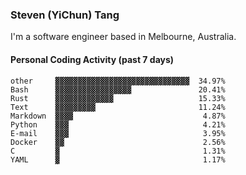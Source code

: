 ### Steven (YiChun) Tang

I'm a software engineer based in Melbourne, Australia.

#### Personal Coding Activity (past 7 days)
```
other     ▓▓▓▓▓▓▓▓▓▓▓▓▓▓▓▓▓▓▓▓▓▓▓▓▓▓▓▓▓▓  34.97%
Bash      ▓▓▓▓▓▓▓▓▓▓▓▓▓▓▓▓▓               20.41%
Rust      ▓▓▓▓▓▓▓▓▓▓▓▓▓                   15.33%
Text      ▓▓▓▓▓▓▓▓▓                       11.24%
Markdown  ▓▓▓▓                             4.87%
Python    ▓▓▓                              4.21%
E-mail    ▓▓▓                              3.95%
Docker    ▓▓                               2.56%
C         ▓                                1.31%
YAML      ▓                                1.17%
```
